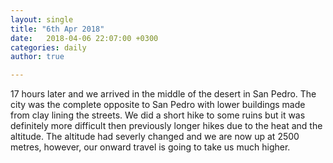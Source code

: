 ```yaml
---
layout: single
title: "6th Apr 2018"
date:   2018-04-06 22:07:00 +0300
categories: daily
author: true

---
```


17 hours later and we arrived in the middle of the desert in San Pedro. The city was the complete opposite to San Pedro with lower buildings made from clay lining the streets. We did a short hike to some ruins but it was definitely more difficult then previously longer hikes due to the heat and the altitude. The altitude had severly changed and we are now up at 2500 metres, however, our onward travel is going to take us much higher. 
